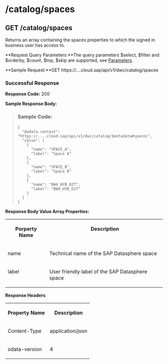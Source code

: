 <!-- loio796476d4548949a4a664e3c5e54be1b6 -->

# /catalog/spaces



<a name="loio796476d4548949a4a664e3c5e54be1b6__section_pfz_qk1_55b"/>

## GET /catalog/spaces

Returns an array containing the spaces properties to which the signed in business user has access to.

**Request Query Parameters:**The query parameters $select, $filter and $orderby, $count, $top, $skip are supported, see [Parameters](consume-data-via-an-odata-service-7a45360.md#loio7a453609c8694b029493e7d87e0de60a__section_request_parameters).

**Sample Request:**GET https://....cloud.sap/api/v1/dwc/catalog/spaces



### Successful Response

**Response Code:** 200

**Sample Response Body:**

> ### Sample Code:  
> ```
> {
>   "@odata.context": "https://....cloud.sap/api/v1/dwc/catalog/$metadata#spaces",
>   "value": [
>     {
>       "name": "SPACE_A",
>       "label": "Space A"
>     },
>     {
>       "name": "SPACE_B",
>       "label": "Space B"
>     },
>     {
>       "name": "BW4_HYB_D2T",
>       "label": "BW4_HYB_D2T"
>     }
>   ]
> }
> ```

**Response Body Value Array Properties:**


<table>
<tr>
<th valign="top">

Porperty Name



</th>
<th valign="top">

Description



</th>
</tr>
<tr>
<td valign="top">

name



</td>
<td valign="top">

Technical name of the SAP Datasphere space



</td>
</tr>
<tr>
<td valign="top">

label



</td>
<td valign="top">

User friendly label of the SAP Datasphere space



</td>
</tr>
</table>

**Response Headers**


<table>
<tr>
<th valign="top">

Property Name



</th>
<th valign="top">

Description



</th>
</tr>
<tr>
<td valign="top">

Content-Type



</td>
<td valign="top">

application/json



</td>
</tr>
<tr>
<td valign="top">

odata-version



</td>
<td valign="top">

4



</td>
</tr>
</table>

